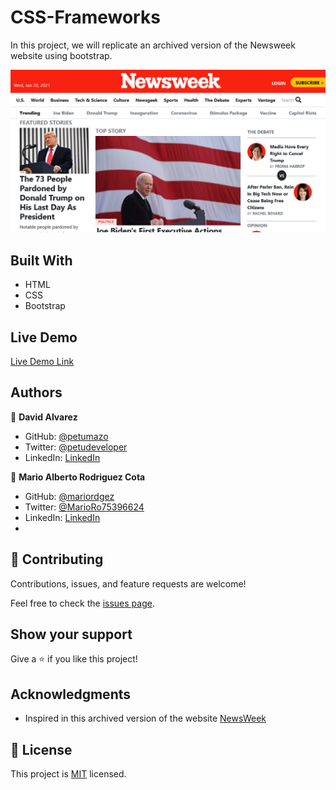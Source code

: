# CSS-Frameworks

In this project, we will replicate an archived version of the Newsweek website using bootstrap.

![screenshot](imgs/screenshot.png)

## Built With

- HTML
- CSS
- Bootstrap

## Live Demo

[Live Demo Link](https://petumazo.github.io/CSS-Frameworks/)


## Authors

👤 **David Alvarez**

- GitHub: [@petumazo](https://github.com/petumazo)
- Twitter: [@petudeveloper](https://twitter.com/petudeveloper)
- LinkedIn: [LinkedIn](https://www.linkedin.com/in/david-alvarez-mazzo-777712143/)

👤 **Mario Alberto Rodriguez Cota**

- GitHub: [@mariordgez](https://github.com/mariordgez)
- Twitter: [@MarioRo75396624](https://twitter.com/MarioRo75396624)
- LinkedIn: [LinkedIn](www.linkedin.com/in/mario-alberto-rodriguez-cota-a2860a205)
- 
## 🤝 Contributing

Contributions, issues, and feature requests are welcome!

Feel free to check the [issues page](https://github.com/petumazo/CSS-Frameworks/issues).

## Show your support

Give a ⭐️ if you like this project!

## Acknowledgments

- Inspired in this archived version of the website [NewsWeek](https://web.archive.org/web/20210120125445/https://www.newsweek.com/)

## 📝 License

This project is [MIT](https://github.com/petumazo/CSS-Frameworks/blob/main/LICENSE.md) licensed.
